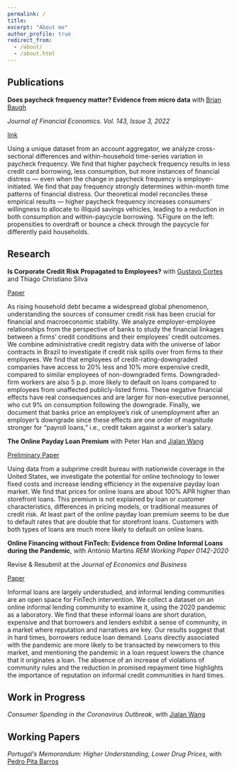 ```yaml
---
permalink: /
title: 
excerpt: "About me"
author_profile: true
redirect_from: 
  - /about/
  - /about.html
---
```



## Publications

**Does paycheck frequency matter? Evidence from micro data** with [Brian Baugh](https://sites.google.com/site/briankbaugh/)

_Journal of Financial Economics. Vol. 143, Issue 3, 2022_ 

[link](https://www.sciencedirect.com/science/article/pii/S0304405X21005080)

Using a unique dataset from an account aggregator, we analyze cross-sectional differences and within-household time-series variation in paycheck frequency. We find that higher paycheck frequency results in less credit card borrowing, less consumption, but more instances of financial distress — even when the change in paycheck frequency is employer-initiated. We find that pay frequency strongly determines within-month time patterns of financial distress. Our theoretical model reconciles these empirical results — higher paycheck frequency increases consumers’ willingness to allocate to illiquid savings vehicles, leading to a reduction in both consumption and within-paycycle borrowing. 
%Figure on the left: propensities to overdraft or bounce a check through the paycycle for differently paid households.

## Research

**Is Corporate Credit Risk Propagated to Employees?** with [Gustavo Cortes](https://sites.google.com/site/cortesgustavos/) and Thiago Christiano Silva 

[Paper](https://www.bcb.gov.br/pec/wps/ingl/wps551.pdf)

As rising household debt became a widespread global phenomenon, understanding the sources of consumer credit risk has been crucial for financial and macroeconomic stability. We analyze employer-employee relationships from the perspective of banks to study the financial linkages between a firms’ credit conditions and their employees’ credit outcomes. We combine administrative credit registry data with the universe of labor contracts in Brazil to investigate if credit risk spills over from firms to their employees. We find that employees of credit-rating-downgraded companies have access to 20% less and 10% more expensive credit, compared to similar employees of non-downgraded firms. Downgraded-firm workers are also 5 p.p. more likely to default on loans compared to employees from unaffected publicly-listed firms. These negative financial effects have real consequences and are larger for non-executive personnel, who cut 9% on consumption following the downgrade. Finally, we document that banks price an employee’s risk of unemployment after an employer’s downgrade since these effects are one order of magnitude stronger for “payroll loans,” i.e., credit taken against a worker’s salary.



**The Online Payday Loan Premium** with Peter Han and [Jialan Wang](https://sites.google.com/site/jialanw/)

[Preliminary Paper](https://www.aeaweb.org/conference/2022/preliminary/paper/e4EnG7RR)

Using data from a subprime credit bureau with nationwide coverage in the United States, we investigate the potential for online technology to lower fixed costs and increase lending efficiency in the expensive payday loan market. We find that prices for online loans are about 100% APR higher than storefront loans. This premium is not explained by loan or customer characteristics, differences in pricing models, or traditional measures of credit risk. At least part of the online payday loan premium seems to be due to default rates that are double that for storefront loans. Customers with both types of loans are much more likely to default on online loans. 



**Online Financing without FinTech: Evidence from Online Informal Loans during the Pandemic**, with António Martins
_REM Working Paper 0142-2020_

Revise & Resubmit at the _Journal of Economics and Business_

[Paper](https://drive.google.com/file/d/1CNpitGu7mcnyJ9MlU5uNO9x0XUYHWjei/view)

Informal loans are largely understudied, and informal lending communities are an open space for FinTech intervention. We collect a dataset on an online informal lending community to examine it, using the 2020 pandemic as a laboratory. We find that these informal loans are short duration, expensive and that borrowers and lenders exhibit a sense of community, in a market where reputation and narratives are key. Our results suggest that in hard times, borrowers reduce loan demand. Loans directly associated with the pandemic are more likely to be transacted by newcomers to this market, and mentioning the pandemic in a loan request lowers the chance that it originates a loan. The absence of an increase of violations of community rules and the reduction in promised repayment time highlights the importance of reputation on informal credit communities in hard times.

## Work in Progress
_Consumer Spending in the Coronavirus Outbreak_, with [Jialan Wang](https://sites.google.com/site/jialanw/)

## Working Papers
_Portugal’s Memorandum: Higher Understanding, Lower Drug Prices_, with [Pedro Pita Barros](https://momentoseconomicos.com/about-me/bio/)

